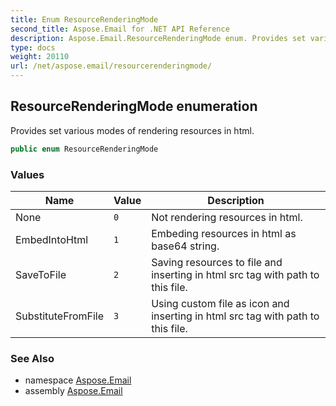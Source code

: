 ```yaml
---
title: Enum ResourceRenderingMode
second_title: Aspose.Email for .NET API Reference
description: Aspose.Email.ResourceRenderingMode enum. Provides set various modes of rendering resources in html
type: docs
weight: 20110
url: /net/aspose.email/resourcerenderingmode/
---
```

## ResourceRenderingMode enumeration

Provides set various modes of rendering resources in html.

```csharp
public enum ResourceRenderingMode
```

### Values

| Name | Value | Description |
| --- | --- | --- |
| None | `0` | Not rendering resources in html. |
| EmbedIntoHtml | `1` | Embeding resources in html as base64 string. |
| SaveToFile | `2` | Saving resources to file and inserting in html src tag with path to this file. |
| SubstituteFromFile | `3` | Using custom file as icon and inserting in html src tag with path to this file. |

### See Also

* namespace [Aspose.Email](../../aspose.email/)
* assembly [Aspose.Email](../../)



